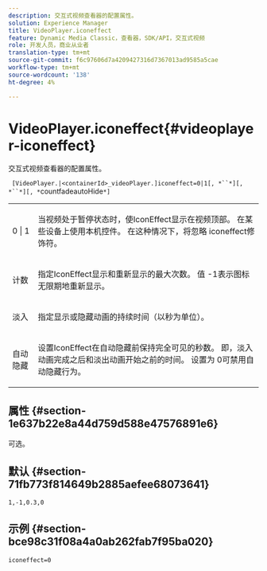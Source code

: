 ```yaml
---
description: 交互式视频查看器的配置属性。
solution: Experience Manager
title: VideoPlayer.iconeffect
feature: Dynamic Media Classic，查看器，SDK/API，交互式视频
role: 开发人员，商业从业者
translation-type: tm+mt
source-git-commit: f6c97606d7a4209427316d7367013ad9585a5cae
workflow-type: tm+mt
source-wordcount: '138'
ht-degree: 4%

---
```



# VideoPlayer.iconeffect{#videoplayer-iconeffect}

交互式视频查看器的配置属性。

` [VideoPlayer.|<containerId>_videoPlayer.]iconeffect=0|1[, *``*][, *``*][, *`countfadeautoHide`*]`

<table id="table_441553CD34C94A58A9D7CBF772DEDDB6"> 
 <tbody> 
  <tr> 
   <td colname="col1"> <p> <span class="codeph"> 0 | 1</span> </p> </td> 
   <td colname="col2"> <p> 当视频处于暂停状态时，使IconEffect显示在视频顶部。 在某些设备上使用本机控件。 在这种情况下，将忽略<span class="codeph"> iconeffect</span>修饰符。 </p> </td> 
  </tr> 
  <tr> 
   <td colname="col1"> <p> <span class="codeph"><span class="varname"> 计数</span></span> </p> </td> 
   <td colname="col2"> <p> 指定IconEffect显示和重新显示的最大次数。 值<span class="codeph"> -1</span>表示图标无限期地重新显示。 </p> </td> 
  </tr> 
  <tr> 
   <td colname="col1"> <p> <span class="codeph"><span class="varname"> 淡入</span></span> </p> </td> 
   <td colname="col2"> <p> 指定显示或隐藏动画的持续时间（以秒为单位）。 </p> </td> 
  </tr> 
  <tr> 
   <td colname="col1"> <p> <span class="codeph"><span class="varname"> 自动隐藏</span></span> </p> </td> 
   <td colname="col2"> <p> 设置IconEffect在自动隐藏前保持完全可见的秒数。 即，淡入动画完成之后和淡出动画开始之前的时间。 设置为<span class="codeph"> 0</span>可禁用自动隐藏行为。 </p> </td> 
  </tr> 
 </tbody> 
</table>

## 属性 {#section-1e637b22e8a44d759d588e47576891e6}

可选。

## 默认 {#section-71fb773f814649b2885aefee68073641}

`1,-1,0.3,0`

## 示例 {#section-bce98c31f08a4a0ab262fab7f95ba020}

`iconeffect=0`
